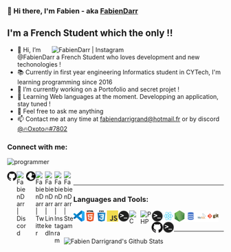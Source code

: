 ### 👋 Hi there, I'm Fabien - aka [FabienDarr][website]

## I'm a French Student which the only !!
- <img align="right" alt="FabienDarr | Instagram" width="400px" src="https://user-images.githubusercontent.com/71562075/146621106-ea750826-ed03-4ced-9aed-0dce38a4c1da.gif" /> 👋 Hi, I’m @FabienDarr a French Student who loves development and new techonologies ! 
- 📚 Currently in first year engineering Informatics student in CYTech, I'm learning programming since 2016
- 👀 I’m currently working on a Portofolio and secret projet !
- 🌌 Learning Web languages at the moment. Developping an application, stay tuned !
- 💞️ Feel free to ask me anything
- 📫 Contact me at any time at fabiendarrigrand@hotmail.fr or by discord [@🔥Oxoto🔥#7802][discord]


### Connect with me:
![programmer]()

[<img align="left" alt="FabienDarr | Instagram" width="22px" src="https://raw.githubusercontent.com/github/explore/78df643247d429f6cc873026c0622819ad797942/topics/github/github.png" />][github]
[<img align="left" alt="FabienDarr | Discord" width="22px" src="https://cdn.jsdelivr.net/npm/simple-icons@v3/icons/discord.svg" />][discord]
[<img align="left" alt="https://www.youtube.com/watch?v=dQw4w9WgXcQ&ab_channel=RickAstley" width="22px" src="https://raw.githubusercontent.com/iconic/open-iconic/master/svg/globe.svg" />][website]
[<img align="left" alt="FabienDarr | Twitter" width="22px" src="https://cdn.jsdelivr.net/npm/simple-icons@v3/icons/twitter.svg" />][twitter]
[<img align="left" alt="FabienDarr | LinkedIn" width="22px" src="https://cdn.jsdelivr.net/npm/simple-icons@v3/icons/linkedin.svg" />][linkedin]
[<img align="left" alt="FabienDarr | Instagram" width="22px" src="https://cdn.jsdelivr.net/npm/simple-icons@v3/icons/instagram.svg" />][instagram]

[<img align="left" alt="FabienDarr | Steam" width="22px" src="https://cdn.jsdelivr.net/npm/simple-icons@v3/icons/steam.svg" />][steam]


<br />

---

### Languages and Tools:

<img align="left" alt="Visual Studio Code" width="26px" src="https://raw.githubusercontent.com/github/explore/80688e429a7d4ef2fca1e82350fe8e3517d3494d/topics/visual-studio-code/visual-studio-code.png" />
<img align="left" alt="HTML5" width="26px" src="https://raw.githubusercontent.com/github/explore/80688e429a7d4ef2fca1e82350fe8e3517d3494d/topics/html/html.png" />
<img align="left" alt="CSS3" width="26px" src="https://raw.githubusercontent.com/github/explore/80688e429a7d4ef2fca1e82350fe8e3517d3494d/topics/css/css.png" />
<img align="left" alt="JavaScript" width="26px" src="https://raw.githubusercontent.com/github/explore/80688e429a7d4ef2fca1e82350fe8e3517d3494d/topics/javascript/javascript.png" />
<img align="left" alt="Python" width="26px" src="https://raw.githubusercontent.com/github/explore/80688e429a7d4ef2fca1e82350fe8e3517d3494d/topics/terminal/terminal.png" />
<img align="left" alt="C" width="26px" src="https://raw.githubusercontent.com/jmnote/z-icons/master/svg/c.svg" />
<img align="left" alt="PHP" width="26px" src="https://raw.githubusercontent.com/jmnote/z-icons/master/32x32/php.png" />
<img align="left" alt="R" width="26px" src="https://raw.githubusercontent.com/github/explore/80688e429a7d4ef2fca1e82350fe8e3517d3494d/topics/terminal/terminal.png" />
<img align="left" alt="React" width="26px" src="https://raw.githubusercontent.com/github/explore/80688e429a7d4ef2fca1e82350fe8e3517d3494d/topics/react/react.png" />
<img align="left" alt="Node.js" width="26px" src="https://raw.githubusercontent.com/github/explore/80688e429a7d4ef2fca1e82350fe8e3517d3494d/topics/nodejs/nodejs.png" />
<img align="left" alt="SQL" width="26px" src="https://raw.githubusercontent.com/github/explore/80688e429a7d4ef2fca1e82350fe8e3517d3494d/topics/sql/sql.png" />
<img align="left" alt="MySQL" width="26px" src="https://raw.githubusercontent.com/github/explore/80688e429a7d4ef2fca1e82350fe8e3517d3494d/topics/mysql/mysql.png" />
<img align="left" alt="Git" width="26px" src="https://raw.githubusercontent.com/github/explore/80688e429a7d4ef2fca1e82350fe8e3517d3494d/topics/git/git.png" />
<img align="left" alt="GitHub" width="26px" src="https://raw.githubusercontent.com/github/explore/78df643247d429f6cc873026c0622819ad797942/topics/github/github.png" />
<img align="left" alt="Terminal" width="26px" src="https://raw.githubusercontent.com/github/explore/80688e429a7d4ef2fca1e82350fe8e3517d3494d/topics/terminal/terminal.png" />


<br />
<br />



---

<img align="left" alt="Fabien Darrigrand's Github Stats" src="https://github-readme-stats.vercel.app/api?username=FabienDarr&show_icons=true&hide_border=true&theme=cobalt" />
<!---
FabienDarr/FabienDarr is a ✨ special ✨ repository because its `README.md` (this file) appears on your GitHub profile.
You can click the Preview link to take a look at your changes.
--->

<!--- BLOG-POST-LIST:START --->
[website]: https://www.youtube.com/watch?v=dQw4w9WgXcQ
[twitter]: https://twitter.com/Oxoto64
[linkedin]: https://www.linkedin.com/in/fabien-darrigrand
[instagram]: https://www.instagram.com/fabien.darr/
[github]: https://github.com/FabienDarr
[discord]: https://discord.gg/pavccsJ4dC
[steam]: https://steamcommunity.com/id/Oxoto
